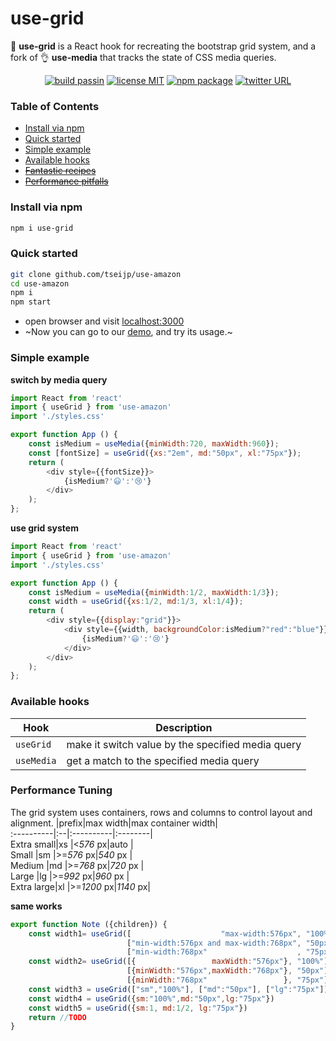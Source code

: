 
# use-grid
🤏 __use-grid__ is a React hook for recreating the bootstrap grid system,
and a fork of 👌 __use-media__ that tracks the state of CSS media queries.

<p align="center">
  <a href="https://github.com/tseijp/use-grid">    <img alt="build passin"src="https://img.shields.io/badge/build-passing-green.svg"/></a>
  <a href="https://github.com/tseijp/use-grid">    <img alt="license MIT" src="https://img.shields.io/badge/license-MIT-green.svg"/></a>
  <a href="https://www.npmjs.com/package/use-grid"><img alt="npm package" src="https://img.shields.io/badge/npm_package-0.1.0-green.svg"/></a>
  <a href="https://twitter.com/tseijp" >             <img alt="twitter URL" src="https://img.shields.io/twitter/url?style=social&url=https%3A%2F%2Ftwitter.com%2Ftseijp"/></a>
</p>

### Table of Contents
* [Install via npm](#install-via-npm)
* [Quick started](#quick-started)
* [Simple example](#simple-example)
* [Available hooks](#available-hooks)
* [~~Fantastic recipes~~](#fantastic-recipes)
* [~~Performance pitfalls~~](#performance-pitfalls)

### Install via npm
```bash
npm i use-grid
```

### Quick started
```bash
git clone github.com/tseijp/use-amazon
cd use-amazon
npm i
npm start
```
* open browser and visit [localhost:3000](http://localhost:3000/)
* ~Now you can go to our [demo](https://tsei.jp/hook/use-amazon), and try its usage.~

### Simple example

__switch by media query__
```js
import React from 'react'
import { useGrid } from 'use-amazon'
import './styles.css'

export function App () {
    const isMedium = useMedia({minWidth:720, maxWidth:960});
    const [fontSize] = useGrid({xs:"2em", md:"50px", xl:"75px"});
    return (
        <div style={{fontSize}}>
            {isMedium?'😃':'😢'}
        </div>
    );
};
```

__use grid system__
```js
import React from 'react'
import { useGrid } from 'use-amazon'
import './styles.css'

export function App () {
    const isMedium = useMedia({minWidth:1/2, maxWidth:1/3});
    const width = useGrid({xs:1/2, md:1/3, xl:1/4});
    return (
        <div style={{display:"grid"}}>
            <div style={{width, backgroundColor:isMedium?"red":"blue"}}>
                {isMedium?'😃':'😢'}
            </div>
        </div>
    );
};
```

### Available hooks

| Hook         | Description                                |
| ------------ | ------------------------------------------ |
| `useGrid`    | make it switch value by the specified media query |
| `useMedia`   | get a match to the specified media query |

### Performance Tuning
The grid system uses containers, rows and columns to control layout and alignment.
|prefix|max width|max container width|  
:----------|:--|:----------|:--------|  
Extra small|xs |<_576_   px|auto     |  
Small      |sm |>=_576_  px|_540_ px |  
Medium     |md |>=_768_  px|_720_ px |  
Large      |lg |>=_992_  px|_960_ px |  
Extra large|xl |>=_1200_ px|_1140_ px|  

__same works__
```javascript
export function Note ({children}) {
    const width1= useGrid([                    "max-width:576px", "100%"],
                          ["min-width:576px and max-width:768px", "50px"],
                          ["min-width:768px"                    , "75px"])
    const width2= useGrid([{                 maxWidth:"576px"}, "100%"],
                          [{minWidth:"576px",maxWidth:"768px"}, "50px"],
                          [{minWidth:"768px"                 }, "75px"])
    const width3 = useGrid(["sm","100%"], ["md":"50px"], ["lg":"75px"])
    const width4 = useGrid({sm:"100%",md:"50px",lg:"75px"})
    const width5 = useGrid({sm:1, md:1/2, lg:"75px"})
    return //TODO
}
```
